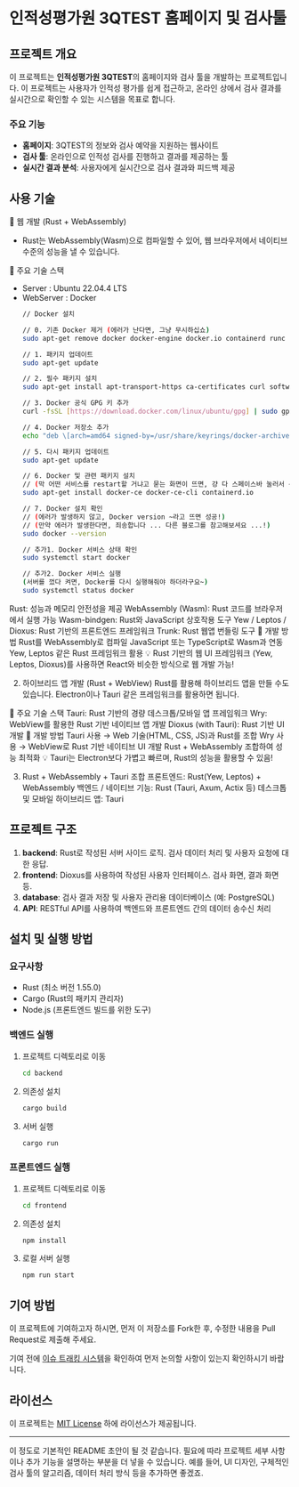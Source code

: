 # 인적성평가원 3QTEST 홈페이지 및 검사툴

## 프로젝트 개요

이 프로젝트는 **인적성평가원 3QTEST**의 홈페이지와 검사 툴을 개발하는 프로젝트입니다. 이 프로젝트는 사용자가 인적성 평가를 쉽게 접근하고, 온라인 상에서 검사 결과를 실시간으로 확인할 수 있는 시스템을 목표로 합니다.

### 주요 기능

* **홈페이지**: 3QTEST의 정보와 검사 예약을 지원하는 웹사이트
* **검사 툴**: 온라인으로 인적성 검사를 진행하고 결과를 제공하는 툴
* **실시간 결과 분석**: 사용자에게 실시간으로 검사 결과와 피드백 제공

## 사용 기술

🔹 웹 개발 (Rust + WebAssembly)
* Rust는 WebAssembly(Wasm)으로 컴파일할 수 있어, 웹 브라우저에서 네이티브 수준의 성능을 낼 수 있습니다.

🔹 주요 기술 스택  
* Server : Ubuntu 22.04.4 LTS  
* WebServer : Docker
   ```bash
   // Docker 설치
   
   // 0. 기존 Docker 제거 (에러가 난다면, 그냥 무시하십쇼)
   sudo apt-get remove docker docker-engine docker.io containerd runc

   // 1. 패키지 업데이트
   sudo apt-get update

   // 2. 필수 패키지 설치
   sudo apt-get install apt-transport-https ca-certificates curl software-properties-common

   // 3. Docker 공식 GPG 키 추가
   curl -fsSL [https://download.docker.com/linux/ubuntu/gpg] | sudo gpg --dearmor -o /usr/share/keyrings/docker-archive-keyring.gpg

   // 4. Docker 저장소 추가
   echo "deb \[arch=amd64 signed-by=/usr/share/keyrings/docker-archive-keyring.gpg\] [https://download.docker.com/linux/ubuntu](https://download.docker.com/linux/ubuntu) $(lsb\_release -cs) stable" | sudo tee /etc/apt/sources.list.d/docker.list > /dev/null

   // 5. 다시 패키지 업데이트
   sudo apt-get update

   // 6. Docker 및 관련 패키지 설치
   // (막 어떤 서비스를 restart할 거냐고 묻는 화면이 뜨면, 걍 다 스페이스바 눌러서 선택(*로 만들기)하세요)
   sudo apt-get install docker-ce docker-ce-cli containerd.io

   // 7. Docker 설치 확인
   // (에러가 발생하지 않고, Docker version ~라고 뜨면 성공!)
   // (만약 에러가 발생한다면, 죄송합니다 ... 다른 블로그를 참고해보셔요 ...!)
   sudo docker --version

   // 추가1. Docker 서비스 상태 확인
   sudo systemctl start docker

   // 추가2. Docker 서비스 실행
   (서버를 껐다 켜면, Docker를 다시 실행해줘야 하더라구요~)
   sudo systemctl status docker
   ```
   
  

Rust: 성능과 메모리 안전성을 제공
WebAssembly (Wasm): Rust 코드를 브라우저에서 실행 가능
Wasm-bindgen: Rust와 JavaScript 상호작용 도구
Yew / Leptos / Dioxus: Rust 기반의 프론트엔드 프레임워크
Trunk: Rust 웹앱 번들링 도구
🔹 개발 방법
Rust를 WebAssembly로 컴파일
JavaScript 또는 TypeScript로 Wasm과 연동
Yew, Leptos 같은 Rust 프레임워크 활용
💡 Rust 기반의 웹 UI 프레임워크 (Yew, Leptos, Dioxus)를 사용하면 React와 비슷한 방식으로 웹 개발 가능!

2. 하이브리드 앱 개발 (Rust + WebView)
Rust를 활용해 하이브리드 앱을 만들 수도 있습니다. Electron이나 Tauri 같은 프레임워크를 활용하면 됩니다.

🔹 주요 기술 스택
Tauri: Rust 기반의 경량 데스크톱/모바일 앱 프레임워크
Wry: WebView를 활용한 Rust 기반 네이티브 앱 개발
Dioxus (with Tauri): Rust 기반 UI 개발
🔹 개발 방법
Tauri 사용 → Web 기술(HTML, CSS, JS)과 Rust를 조합
Wry 사용 → WebView로 Rust 기반 네이티브 UI 개발
Rust + WebAssembly 조합하여 성능 최적화
💡 Tauri는 Electron보다 가볍고 빠르며, Rust의 성능을 활용할 수 있음!

3. Rust + WebAssembly + Tauri 조합
프론트엔드: Rust(Yew, Leptos) + WebAssembly
백엔드 / 네이티브 기능: Rust (Tauri, Axum, Actix 등)
데스크톱 및 모바일 하이브리드 앱: Tauri

## 프로젝트 구조

1. **backend**: Rust로 작성된 서버 사이드 로직. 검사 데이터 처리 및 사용자 요청에 대한 응답.
2. **frontend**: Dioxus를 사용하여 작성된 사용자 인터페이스. 검사 화면, 결과 화면 등.
3. **database**: 검사 결과 저장 및 사용자 관리용 데이터베이스 (예: PostgreSQL)
4. **API**: RESTful API를 사용하여 백엔드와 프론트엔드 간의 데이터 송수신 처리

## 설치 및 실행 방법

### 요구사항

* Rust (최소 버전 1.55.0)
* Cargo (Rust의 패키지 관리자)
* Node.js (프론트엔드 빌드를 위한 도구)

### 백엔드 실행

1. 프로젝트 디렉토리로 이동

   ```bash
   cd backend
   ```
2. 의존성 설치

   ```bash
   cargo build
   ```
3. 서버 실행

   ```bash
   cargo run
   ```

### 프론트엔드 실행

1. 프로젝트 디렉토리로 이동

   ```bash
   cd frontend
   ```
2. 의존성 설치

   ```bash
   npm install
   ```
3. 로컬 서버 실행

   ```bash
   npm run start
   ```

## 기여 방법

이 프로젝트에 기여하고자 하시면, 먼저 이 저장소를 Fork한 후, 수정한 내용을 Pull Request로 제출해 주세요.

기여 전에 [이슈 트래킹 시스템](https://github.com/your-repo/issues)을 확인하여 먼저 논의할 사항이 있는지 확인하시기 바랍니다.

## 라이선스

이 프로젝트는 [MIT License](LICENSE) 하에 라이선스가 제공됩니다.

---

이 정도로 기본적인 README 초안이 될 것 같습니다. 필요에 따라 프로젝트 세부 사항이나 추가 기능을 설명하는 부분을 더 넣을 수 있습니다. 예를 들어, UI 디자인, 구체적인 검사 툴의 알고리즘, 데이터 처리 방식 등을 추가하면 좋겠죠.
